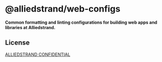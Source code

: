 # @alliedstrand/web-configs

**Common formatting and linting configurations for building web apps and libraries at Alliedstrand.**

## License

[ALLIEDSTRAND CONFIDENTIAL](./LICENSE)
